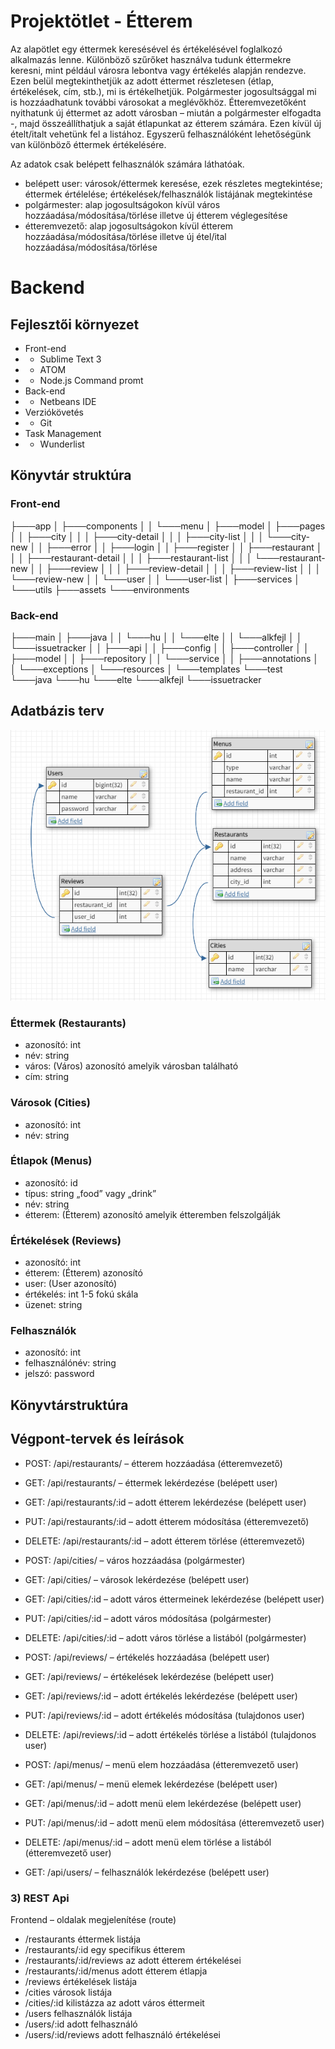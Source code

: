 # Projektötlet - Étterem
Az alapötlet egy éttermek keresésével és értékelésével foglalkozó alkalmazás lenne. Különböző szűrőket használva tudunk éttermekre keresni, mint például városra lebontva vagy értékelés alapján rendezve. Ezen belül megtekinthetjük az adott éttermet részletesen (étlap, értékelések, cím, stb.), mi is értékelhetjük.
Polgármester jogosultsággal mi is hozzáadhatunk további városokat a meglévőkhöz. Étteremvezetőként nyithatunk új éttermet az adott városban – miután a polgármester elfogadta -, majd összeállíthatjuk a saját étlapunkat az étterem számára. Ezen kívül új ételt/italt vehetünk fel a listához. Egyszerű felhasználóként lehetőségünk van különböző éttermek értékelésére.

Az adatok csak belépett felhasználók számára láthatóak.
*  belépett user: városok/éttermek keresése, ezek részletes megtekintése; éttermek értélelése; értékelések/felhasználók listájának megtekintése
*  polgármester: alap jogosultságokon kívül város hozzáadása/módosítása/törlése illetve új étterem véglegesítése
*  étteremvezető: alap jogosultságokon kívül étterem hozzáadása/módosítása/törlése illetve új étel/ital hozzáadása/módosítása/törlése

# Backend

## Fejlesztői környezet
*  Front-end
*  - Sublime Text 3
*  - ATOM
*  - Node.js Command promt
*  Back-end
*  - Netbeans IDE
*  Verziókövetés
*  - Git
*  Task Management
*  - Wunderlist

## Könyvtár struktúra
### Front-end
├───app
│   ├───components
│   │   └───menu
│   ├───model
│   ├───pages
│   │   ├───city
│   │   │   ├───city-detail
│   │   │   ├───city-list
│   │   │   └───city-new
│   │   ├───error
│   │   ├───login
│   │   ├───register
│   │   ├───restaurant
│   │   │   ├───restaurant-detail
│   │   │   ├───restaurant-list
│   │   │   └───restaurant-new
│   │   ├───review
│   │   │   ├───review-detail
│   │   │   ├───review-list
│   │   │   └───review-new
│   │   └───user
│   │       └───user-list
│   ├───services
│   └───utils
├───assets
└───environments

### Back-end
├───main
│   ├───java
│   │   └───hu
│   │       └───elte
│   │           └───alkfejl
│   │               └───issuetracker
│   │                   ├───api
│   │                   ├───config
│   │                   ├───controller
│   │                   ├───model
│   │                   ├───repository
│   │                   └───service
│   │                       ├───annotations
│   │                       └───exceptions
│   └───resources
│       └───templates
└───test
    └───java
        └───hu
            └───elte
                └───alkfejl
                    └───issuetracker

## Adatbázis terv
![alt text](https://raw.githubusercontent.com/Tremx389/restaurant/master/db.png)

### Éttermek (Restaurants)
*	azonosító: int
*	név: string
*	város: (Város) azonosító		amelyik városban található
*	cím: string

### Városok (Cities)
*	azonosító: int
*	név: string

### Étlapok (Menus)
*	azonosító: id
*	típus: string		„food” vagy „drink”
*	név: string
*	étterem: (Étterem) azonosító		amelyik étteremben felszolgálják

### Értékelések (Reviews)
*	azonosító: int
*	étterem: (Étterem) azonosító
*	user: (User azonosító)
*	értékelés: int		1-5 fokú skála
*	üzenet: string

### Felhasználók
*	azonosító: int
*	felhasználónév: string
*	jelszó: password

## Könyvtárstruktúra

## Végpont-tervek és leírások
*	POST: /api/restaurants/ – étterem hozzáadása (étteremvezető)
*	GET: /api/restaurants/ – éttermek lekérdezése (belépett user)
*	GET: /api/restaurants/:id – adott étterem lekérdezése (belépett user)
*	PUT: /api/restaurants/:id – adott étterem módosítása (étteremvezető)
*	DELETE: /api/restaurants/:id – adott étterem törlése (étteremvezető)

*	POST: /api/cities/ – város hozzáadása (polgármester)
*	GET: /api/cities/ – városok lekérdezése (belépett user)
*	GET: /api/cities/:id – adott város éttermeinek lekérdezése (belépett user)
*	PUT: /api/cities/:id – adott város módosítása (polgármester)
*	DELETE: /api/cities/:id – adott város törlése a listából (polgármester)

*	POST: /api/reviews/ – értékelés hozzáadása (belépett user)
*	GET: /api/reviews/ – értékelések lekérdezése (belépett user)
*	GET: /api/reviews/:id – adott értékelés lekérdezése (belépett user)
*	PUT: /api/reviews/:id – adott értékelés módosítása (tulajdonos user)
*	DELETE: /api/reviews/:id – adott értékelés törlése a listából (tulajdonos user)

*	POST: /api/menus/ – menü elem hozzáadása (étteremvezető user)
*	GET: /api/menus/ – menü elemek lekérdezése (belépett user)
*	GET: /api/menus/:id – adott menü elem lekérdezése (belépett user)
*	PUT: /api/menus/:id – adott menü elem módosítása (étteremvezető user)
*	DELETE: /api/menus/:id – adott menü elem törlése a listából (étteremvezető user)

*	GET: /api/users/ – felhasználók lekérdezése (belépett user)

### 3)	REST Api
Frontend – oldalak megjelenítése (route)
*	/restaurants			éttermek listája
*	/restaurants/:id		egy specifikus étterem
*	/restaurants/:id/reviews	az adott étterem értékelései
*	/restaurants/:id/menus		adott étterem étlapja
*	/reviews			értékelések listája
*	/cities				városok listája
*	/cities/:id			kilistázza az adott város éttermeit
*	/users				felhasználók listája
*	/users/:id			adott felhasználó
*	/users/:id/reviews		adott felhasználó értékelései
